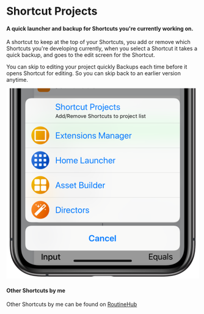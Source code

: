 # Shortcut Projects

#### A quick launcher and backup for Shortcuts you're currently working on.

A shortcut to keep at the top of your Shortcuts, you add or remove which Shortcuts you're developing currently, when you select a Shortcut it takes a quick backup, and goes to the edit screen for the Shortcut.

You can skip to editing your project quickly
Backups each time before it opens Shortcut for editing. So you can skip back to an earlier version anytime.

![](IMG_1020.PNG)


#### Other Shortcuts by me
Other Shortcuts by me can be found on [RoutineHub](https://routinehub.co/user/entee)